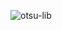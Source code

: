 ![otsu-lib](https://socialify.git.ci/seibaosu/otsu-lib/image?description=1&font=KoHo&forks=1&issues=1&logo=https%3A%2F%2Fi.ibb.co%2F8rf9c57%2F20230910-205116-0000-removebg-preview.png&name=1&owner=1&pulls=1&stargazers=1&theme=Dark)